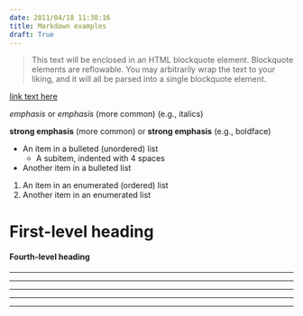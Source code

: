 ```yaml
---
date: 2011/04/18 11:38:16
title: Markdown examples
draft: True
---
```


> This text will be enclosed in an HTML blockquote element.
> Blockquote elements are reflowable. You may arbitrarily
> wrap the text to your liking, and it will all be parsed
> into a single blockquote element.

[link text here](link.address.here "link title here")

*emphasis* or _emphasis_ (more common)  (e.g., italics)

**strong emphasis** (more common) or __strong emphasis__ (e.g., boldface)


* An item in a bulleted (unordered) list
    * A subitem, indented with 4 spaces
* Another item in a bulleted list

1. An item in an enumerated (ordered) list
2. Another item in an enumerated list

# First-level heading

#### Fourth-level heading


* * *

***

*****

- - -

---------------------------------------


